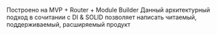 Построено на MVP + Router + Module Builder 
Данный архитектурный подход в сочитании с DI & SOLID позволяет написать читаемый, поддерживаемый, расширяемый продукт
